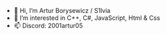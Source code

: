 - 👋 Hi, I’m Artur Borysewicz / S1lvia
- 👀 I’m interested in C++, C#, JavaScript, Html & Css
- 📫 Discord: 2001artur05


